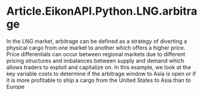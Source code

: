 # Article.EikonAPI.Python.LNG.arbitrage
In the LNG market, arbitrage can be defined as a strategy of diverting a physical cargo from one market to another which offers a higher price. Price differentials can occur between regional markets due to different pricing structures and imbalances between supply and demand which allows traders to exploit and capitalize on. In this example, we look at the key variable costs to determine if the arbitrage window to Asia is open or if it is more profitable to ship a cargo from the United States to Asia than to Europe
